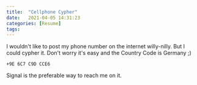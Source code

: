 ```yaml
---
title:  "Cellphone Cypher"
date:   2021-04-05 14:31:23
categories: [Resume]
tags:
---
```


I wouldn't like to post my phone number on the internet willy-nilly.
But I could cypher it. Don't worry it's easy and the Country Code is Germany ;)

`+9E 6C7 C9D CCE6`

Signal is the preferable way to reach me on it. 
